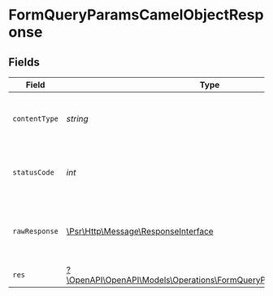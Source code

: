 # FormQueryParamsCamelObjectResponse


## Fields

| Field                                                                                                                         | Type                                                                                                                          | Required                                                                                                                      | Description                                                                                                                   |
| ----------------------------------------------------------------------------------------------------------------------------- | ----------------------------------------------------------------------------------------------------------------------------- | ----------------------------------------------------------------------------------------------------------------------------- | ----------------------------------------------------------------------------------------------------------------------------- |
| `contentType`                                                                                                                 | *string*                                                                                                                      | :heavy_check_mark:                                                                                                            | HTTP response content type for this operation                                                                                 |
| `statusCode`                                                                                                                  | *int*                                                                                                                         | :heavy_check_mark:                                                                                                            | HTTP response status code for this operation                                                                                  |
| `rawResponse`                                                                                                                 | [\Psr\Http\Message\ResponseInterface](https://www.php-fig.org/psr/psr-7/#33-psrhttpmessageresponseinterface)                  | :heavy_minus_sign:                                                                                                            | Raw HTTP response; suitable for custom response parsing                                                                       |
| `res`                                                                                                                         | [?\OpenAPI\OpenAPI\Models\Operations\FormQueryParamsCamelObjectRes](../../Models/Operations/FormQueryParamsCamelObjectRes.md) | :heavy_minus_sign:                                                                                                            | OK                                                                                                                            |